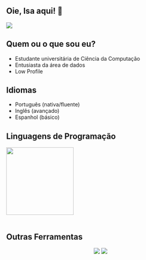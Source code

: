 ## Oie, Isa aqui! 🤟

<img src="lofi2.0.avif" />

## Quem ou o que sou eu?
- Estudante universitária de Ciência da Computação
- Entusiasta da área de dados
- Low Profile

## Idiomas
- Português (nativa/fluente)
- Inglês (avançado)
- Espanhol (básico)

## Linguagens de Programação
<table>
  <a href="https://github.com/Zabella0751">
    <img height="180em" src="https://github-readme-stats.vercel.app/api/top-langs/?username=Zabella0751&layout=compact&langs_count=6&theme=tokyonight"/>
  </a>
</table>

## Outras Ferramentas 
<p align="center">
<img src="https://img.shields.io/badge/Canva-%2300C4CC.svg?&style=for-the-badge&logo=Canva&logoColor=white">
<img src="https://img.shields.io/badge/Figma-F24E1E?style=for-the-badge&logo=figma&logoColor=white">
</p>
